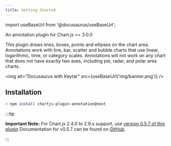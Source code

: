 ```yaml
---
title: Getting Started
---
```

import useBaseUrl from '@docusaurus/useBaseUrl';

An annotation plugin for Chart.js >= 3.0.0

This plugin draws lines, boxes, points and ellipses on the chart area. Annotations work with line, bar, scatter and bubble charts that use linear, logarithmic, time, or category scales. Annotations will not work on any chart that does not have exactly two axes, including pie, radar, and polar area charts.

<img alt="Docusaurus with Keytar" src={useBaseUrl('img/banner.png')} />

## Installation

```bash
> npm install chartjs-plugin-annotation@next
```

:::tip

**Important Note:** For Chart.js 2.4.0 to 2.9.x support, use [version 0.5.7 of this plugin](https://github.com/chartjs/chartjs-plugin-annotation/releases/tag/v0.5.7)
Documentation for v0.5.7 can be found on [GitHub](https://github.com/chartjs/chartjs-plugin-annotation/blob/1ab782afce943456f958cac33f67edc5d6eab278/README.md).

:::
